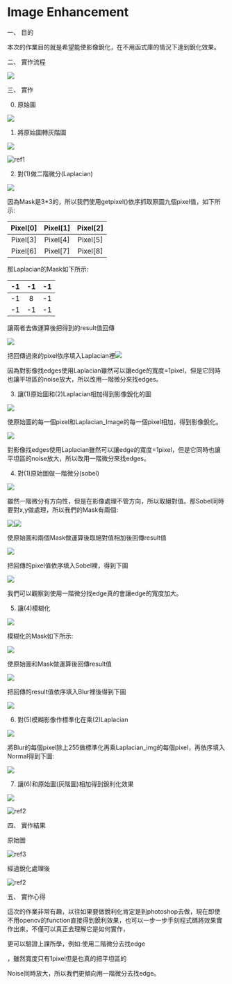 ﻿# **Image Enhancement**


一、 目的

本次的作業目的就是希望能使影像銳化，在不用函式庫的情況下達到銳化效果。

二、 實作流程

![](./mk/Aspose.Words.1daa0a90-764d-4f5f-baed-2378dd613a2c.001.jpeg)



三、 實作

0. 原始圖

![](./mk/Aspose.Words.1daa0a90-764d-4f5f-baed-2378dd613a2c.002.jpeg)

1. 將原始圖轉灰階圖

![](./mk/Aspose.Words.1daa0a90-764d-4f5f-baed-2378dd613a2c.003.png)

![ref1]

2. 對(1)做二階微分(Laplacian)

![](./mk/Aspose.Words.1daa0a90-764d-4f5f-baed-2378dd613a2c.005.png)

因為Mask是3\*3的，所以我們使用getpixel()依序抓取原圖九個pixel值，如下所示:


|Pixel[0]|Pixel[1]|Pixel[2]|
| :-: | :-: | :-: |
|Pixel[3]|Pixel[4]|Pixel[5]|
|Pixel[6]|Pixel[7]|Pixel[8]|

那Laplacian的Mask如下所示:

|-1|-1|-1|
| :-: | :-: | :-: |
|-1|8|-1|
|-1|-1|-1|

讓兩者去做運算後把得到的result值回傳

![](./mk/Aspose.Words.1daa0a90-764d-4f5f-baed-2378dd613a2c.006.png)

把回傳過來的pixel依序填入Laplacian裡![](./mk/Aspose.Words.1daa0a90-764d-4f5f-baed-2378dd613a2c.007.jpeg)

因為對影像找edges使用Laplacian雖然可以讓edge的寬度=1pixel，但是它同時也讓平坦區的noise放大，所以改用一階微分來找edges。

3. 讓(1)原始圖和(2)Laplacian相加得到影像銳化的圖

![](./mk/Aspose.Words.1daa0a90-764d-4f5f-baed-2378dd613a2c.008.png)

使原始圖的每一個pixel和Laplacian\_Image的每一個pixel相加，得到影像銳化。

![](./mk/Aspose.Words.1daa0a90-764d-4f5f-baed-2378dd613a2c.009.jpeg)

對影像找edges使用Laplacian雖然可以讓edge的寬度=1pixel，但是它同時也讓平坦區的noise放大，所以改用一階微分來找edges。

4. 對(1)原始圖做一階微分(sobel)

![](./mk/Aspose.Words.1daa0a90-764d-4f5f-baed-2378dd613a2c.010.png)

雖然一階微分有方向性，但是在影像處理不管方向，所以取絕對值。那Sobel同時要對x,y做處理，所以我們的Mask有兩個:

![](./mk/Aspose.Words.1daa0a90-764d-4f5f-baed-2378dd613a2c.011.png)![](./mk/Aspose.Words.1daa0a90-764d-4f5f-baed-2378dd613a2c.012.png)

使原始圖和兩個Mask做運算後取絕對值相加後回傳result值


![](./mk/Aspose.Words.1daa0a90-764d-4f5f-baed-2378dd613a2c.013.png)

把回傳的pixel值依序填入Sobel裡，得到下圖

![](./mk/Aspose.Words.1daa0a90-764d-4f5f-baed-2378dd613a2c.014.jpeg)

我們可以觀察到使用一階微分找edge真的會讓edge的寬度加大。

5. 讓(4)模糊化

![](./mk/Aspose.Words.1daa0a90-764d-4f5f-baed-2378dd613a2c.015.png)

模糊化的Mask如下所示:

![](./mk/Aspose.Words.1daa0a90-764d-4f5f-baed-2378dd613a2c.016.png)

使原始圖和Mask做運算後回傳result值

![](./mk/Aspose.Words.1daa0a90-764d-4f5f-baed-2378dd613a2c.017.png)

把回傳的result值依序填入Blur裡後得到下圖

![](./mk/Aspose.Words.1daa0a90-764d-4f5f-baed-2378dd613a2c.018.jpeg)


6. 對(5)模糊影像作標準化在乘(2)Laplacian

![](./mk/Aspose.Words.1daa0a90-764d-4f5f-baed-2378dd613a2c.019.png)

將Blur的每個pixel除上255做標準化再乘Laplacian\_img的每個pixel，再依序填入Normal得到下圖:

![](./mk/Aspose.Words.1daa0a90-764d-4f5f-baed-2378dd613a2c.020.jpeg)





7. 讓(6)和原始圖(灰階圖)相加得到銳利化效果

![](./mk/Aspose.Words.1daa0a90-764d-4f5f-baed-2378dd613a2c.021.png)

![ref2]

四、 實作結果

原始圖

![ref3]

經過銳化處理後

![ref2]

五、 實作心得

這次的作業非常有趣，以往如果要做銳利化肯定是到photoshop去做，現在即使不用opencv的function直接得到銳利效果，也可以一步一步手刻程式碼將效果實作出來，不僅可以真正去理解它是如何實作，

更可以驗證上課所學，例如:使用二階微分去找edge

，雖然寬度只有1pixel但是也真的把平坦區的

Noise同時放大，所以我們更傾向用一階微分去找edge。


[ref1]: ./mk/Aspose.Words.1daa0a90-764d-4f5f-baed-2378dd613a2c.004.jpeg
[ref2]: ./mk/Aspose.Words.1daa0a90-764d-4f5f-baed-2378dd613a2c.022.jpeg
[ref3]: ./mk/Aspose.Words.1daa0a90-764d-4f5f-baed-2378dd613a2c.023.jpeg
